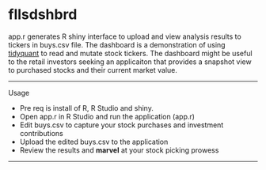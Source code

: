 # fllsdshbrd

app.r generates R shiny interface to upload and view analysis results to tickers in buys.csv file. The dashboard is a demonstration of using [tidyquant](https://cran.r-project.org/web/packages/tidyquant/tidyquant.pdf) to read and mutate stock tickers. The dashboard might be useful to the retail investors seeking an applicaiton that provides a snapshot view to purchased stocks and their current market value.

---
Usage
* Pre req is install of R, R Studio and shiny.
* Open app.r in R Studio and run the application (app.r)
* Edit buys.csv to capture your stock purchases and investment contributions
* Upload the edited buys.csv to the application
* Review the results and __marvel__ at your stock picking prowess
---
